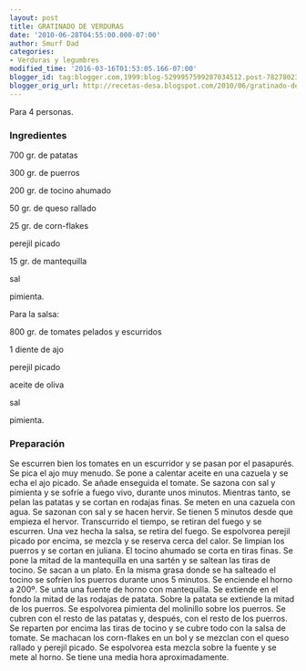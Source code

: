 ```yaml
---
layout: post
title: GRATINADO DE VERDURAS
date: '2010-06-28T04:55:00.000-07:00'
author: Smurf Dad
categories:
- Verduras y legumbres
modified_time: '2016-03-16T01:53:05.166-07:00'
blogger_id: tag:blogger.com,1999:blog-5299957599287034512.post-7827802386814842791
blogger_orig_url: http://recetas-desa.blogspot.com/2010/06/gratinado-de-verduras.html
---
```


Para 4 personas.

<h3>Ingredientes</h3>
700 gr. de patatas

300 gr. de puerros

200 gr. de tocino ahumado

50 gr. de queso rallado

25 gr. de corn-flakes

perejil picado

15 gr. de mantequilla

sal

pimienta.



Para la salsa:

800 gr. de tomates pelados y escurridos

1 diente de ajo

perejil picado

aceite de oliva

sal

pimienta.

<h3>Preparación</h3>
Se escurren bien los tomates en un escurridor y se pasan por el pasapurés. Se pica el ajo muy menudo. Se pone a calentar aceite en una cazuela y se echa el ajo picado. Se añade enseguida el tomate. Se sazona con sal y pimienta y se sofríe a fuego vivo, durante unos minutos. Mientras tanto, se pelan las patatas y se cortan en rodajas finas. Se meten en una cazuela con agua. Se sazonan con sal y se hacen hervir. Se tienen 5 minutos desde que empieza el hervor. Transcurrido el tiempo, se retiran del fuego y se escurren. Una vez hecha la salsa, se retira del fuego. Se espolvorea perejil picado por encima, se mezcla y se reserva cerca del calor. Se limpian los puerros y se cortan en juliana. El tocino ahumado se corta en tiras finas. Se pone la mitad de la mantequilla en una sartén y se saltean las tiras de tocino. Se sacan a un plato. En la misma grasa donde se ha salteado el tocino se sofríen los puerros durante unos 5 minutos. Se enciende el horno a 200º. Se unta una fuente de horno con mantequilla. Se extiende en el fondo la mitad de las rodajas de patata. Sobre la patata se extiende la mitad de los puerros. Se espolvorea pimienta del molinillo sobre los puerros. Se cubren con el resto de las patatas y, después, con el resto de los puerros. Se reparten por encima las tiras de tocino y se cubre todo con la salsa de tomate. Se machacan los corn-flakes en un bol y se mezclan con el queso rallado y perejil picado. Se espolvorea esta mezcla sobre la fuente y se mete al horno. Se tiene una media hora aproximadamente.